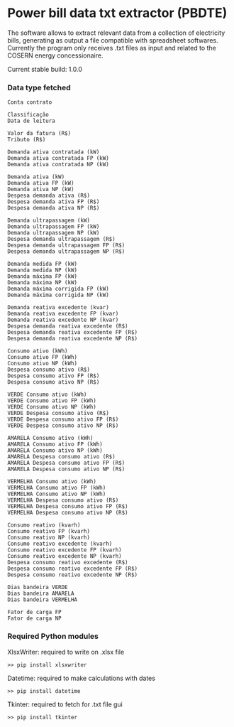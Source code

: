 # Power bill data txt extractor (PBDTE)

The software allows to extract relevant data from a collection of electricity bills, generating as output a file compatible with spreadsheet softwares. Currently the program only receives .txt files as input and related to the COSERN energy concessionaire.


Current stable build: 1.0.0

### Data type fetched
    Conta contrato
    
    Classificação
    Data de leitura

    Valor da fatura (R$)
    Tributo (R$)

    Demanda ativa contratada (kW)
    Demanda ativa contratada FP (kW)
    Demanda ativa contratada NP (kW)
    
    Demanda ativa (kW)
    Demanda ativa FP (kW)
    Demanda ativa NP (kW)
    Despesa demanda ativa (R$)
    Despesa demanda ativa FP (R$)
    Despesa demanda ativa NP (R$)

    Demanda ultrapassagem (kW)
    Demanda ultrapassagem FP (kW)
    Demanda ultrapassagem NP (kW)
    Despesa demanda ultrapassagem (R$)
    Despesa demanda ultrapassagem FP (R$)
    Despesa demanda ultrapassagem NP (R$)

    Demanda medida FP (kW)
    Demanda medida NP (kW)
    Demanda máxima FP (kW)
    Demanda máxima NP (kW)
    Demanda máxima corrigida FP (kW)
    Demanda máxima corrigida NP (kW)

    Demanda reativa excedente (kvar)
    Demanda reativa excedente FP (kvar)
    Demanda reativa excedente NP (kvar)
    Despesa demanda reativa excedente (R$)
    Despesa demanda reativa excedente FP (R$)
    Despesa demanda reativa excedente NP (R$)

    Consumo ativo (kWh)
    Consumo ativo FP (kWh)
    Consumo ativo NP (kWh)
    Despesa consumo ativo (R$)
    Despesa consumo ativo FP (R$)
    Despesa consumo ativo NP (R$)

    VERDE Consumo ativo (kWh)
    VERDE Consumo ativo FP (kWh)
    VERDE Consumo ativo NP (kWh)
    VERDE Despesa consumo ativo (R$)
    VERDE Despesa consumo ativo FP (R$)
    VERDE Despesa consumo ativo NP (R$)

    AMARELA Consumo ativo (kWh)
    AMARELA Consumo ativo FP (kWh)
    AMARELA Consumo ativo NP (kWh)
    AMARELA Despesa consumo ativo (R$)
    AMARELA Despesa consumo ativo FP (R$)
    AMARELA Despesa consumo ativo NP (R$)

    VERMELHA Consumo ativo (kWh)
    VERMELHA Consumo ativo FP (kWh)
    VERMELHA Consumo ativo NP (kWh)
    VERMELHA Despesa consumo ativo (R$)
    VERMELHA Despesa consumo ativo FP (R$)
    VERMELHA Despesa consumo ativo NP (R$)

    Consumo reativo (kvarh)
    Consumo reativo FP (kvarh)
    Consumo reativo NP (kvarh)
    Consumo reativo excedente (kvarh)
    Consumo reativo excedente FP (kvarh)
    Consumo reativo excedente NP (kvarh)
    Despesa consumo reativo excedente (R$)
    Despesa consumo reativo excedente FP (R$)
    Despesa consumo reativo excedente NP (R$)

    Dias bandeira VERDE
    Dias bandeira AMARELA
    Dias bandeira VERMELHA

    Fator de carga FP
    Fator de carga NP           


### Required Python modules

XlsxWriter: required to write on .xlsx file

    >> pip install xlsxwriter
Datetime: required to make calculations with dates

    >> pip install datetime
Tkinter: required to fetch for .txt file gui 

    >> pip install tkinter
